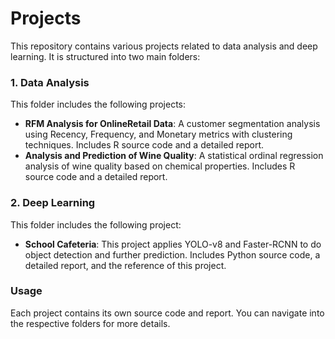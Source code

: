 # Projects  
This repository contains various projects related to data analysis and deep learning.
It is structured into two main folders:

### **1. Data Analysis**

This folder includes the following projects:

- **RFM Analysis for OnlineRetail Data**: A customer segmentation analysis using Recency, Frequency, and Monetary metrics with clustering techniques. Includes R source code and a detailed report.  
- **Analysis and Prediction of Wine Quality**: A statistical ordinal regression analysis of wine quality based on chemical properties. Includes R source code and a detailed report.  

### **2. Deep Learning**

This folder includes the following project:
- **School Cafeteria**: This project applies YOLO-v8 and Faster-RCNN to do object detection and further prediction. Includes Python source code, a detailed report, and the reference of this project.

### **Usage**

Each project contains its own source code and report. You can navigate into the respective folders for more details.

